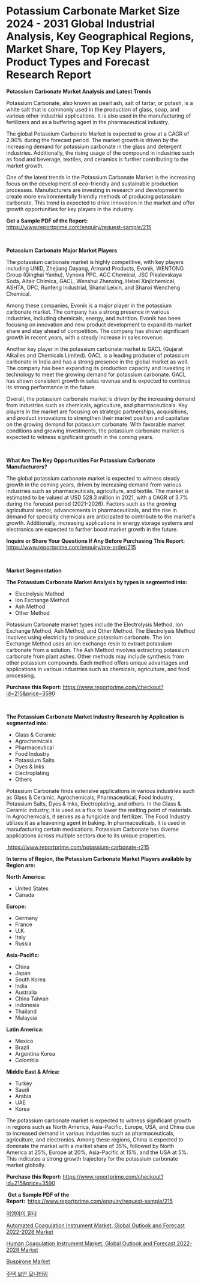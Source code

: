 <p><h1>Potassium Carbonate Market Size 2024 - 2031 Global Industrial Analysis, Key Geographical Regions, Market Share, Top Key Players, Product Types and Forecast Research Report</h1></p><p><strong>Potassium Carbonate Market Analysis and Latest Trends</strong></p>
<p><p>Potassium Carbonate, also known as pearl ash, salt of tartar, or potash, is a white salt that is commonly used in the production of glass, soap, and various other industrial applications. It is also used in the manufacturing of fertilizers and as a buffering agent in the pharmaceutical industry.</p><p>The global Potassium Carbonate Market is expected to grow at a CAGR of 2.90% during the forecast period. The market growth is driven by the increasing demand for potassium carbonate in the glass and detergent industries. Additionally, the rising usage of the compound in industries such as food and beverage, textiles, and ceramics is further contributing to the market growth.</p><p>One of the latest trends in the Potassium Carbonate Market is the increasing focus on the development of eco-friendly and sustainable production processes. Manufacturers are investing in research and development to create more environmentally friendly methods of producing potassium carbonate. This trend is expected to drive innovation in the market and offer growth opportunities for key players in the industry.</p></p>
<p><strong>Get a Sample PDF of the Report:&nbsp;</strong> <a href="https://www.reportprime.com/enquiry/request-sample/215">https://www.reportprime.com/enquiry/request-sample/215</a></p>
<p>&nbsp;</p>
<p><strong>Potassium Carbonate Major Market Players</strong></p>
<p><p>The potassium carbonate market is highly competitive, with key players including UNID, Zhejiang Dayang, Armand Products, Evonik, WENTONG Group (Qinghai Yanhu), Vynova PPC, AGC Chemical, JSC Pikalevskaya Soda, Altair Chimica, GACL, Wenshui Zhenxing, Hebei Xinjichemical, ASHTA, OPC, Runfeng Industrial, Shanxi Leixin, and Shanxi Wencheng Chemical. </p><p>Among these companies, Evonik is a major player in the potassium carbonate market. The company has a strong presence in various industries, including chemicals, energy, and nutrition. Evonik has been focusing on innovation and new product development to expand its market share and stay ahead of competition. The company has shown significant growth in recent years, with a steady increase in sales revenue.</p><p>Another key player in the potassium carbonate market is GACL (Gujarat Alkalies and Chemicals Limited). GACL is a leading producer of potassium carbonate in India and has a strong presence in the global market as well. The company has been expanding its production capacity and investing in technology to meet the growing demand for potassium carbonate. GACL has shown consistent growth in sales revenue and is expected to continue its strong performance in the future.</p><p>Overall, the potassium carbonate market is driven by the increasing demand from industries such as chemicals, agriculture, and pharmaceuticals. Key players in the market are focusing on strategic partnerships, acquisitions, and product innovations to strengthen their market position and capitalize on the growing demand for potassium carbonate. With favorable market conditions and growing investments, the potassium carbonate market is expected to witness significant growth in the coming years.</p></p>
<p>&nbsp;</p>
<p><strong>What Are The Key Opportunities For Potassium Carbonate Manufacturers?</strong></p>
<p><p>The global potassium carbonate market is expected to witness steady growth in the coming years, driven by increasing demand from various industries such as pharmaceuticals, agriculture, and textile. The market is estimated to be valued at USD 528.3 million in 2021, with a CAGR of 3.7% during the forecast period (2021-2026). Factors such as the growing agricultural sector, advancements in pharmaceuticals, and the rise in demand for specialty chemicals are anticipated to contribute to the market's growth. Additionally, increasing applications in energy storage systems and electronics are expected to further boost market growth in the future.</p></p>
<p><strong>Inquire or Share Your Questions If Any Before Purchasing This Report:</strong> <a href="https://www.reportprime.com/enquiry/pre-order/215">https://www.reportprime.com/enquiry/pre-order/215</a></p>
<p>&nbsp;</p>
<p><strong>Market Segmentation</strong></p>
<p><strong>The Potassium Carbonate Market Analysis by types is segmented into:</strong></p>
<p><ul><li>Electrolysis Method</li><li>Ion Exchange Method</li><li>Ash Method</li><li>Other Method</li></ul></p>
<p><p>Potassium Carbonate market types include the Electrolysis Method, Ion Exchange Method, Ash Method, and Other Method. The Electrolysis Method involves using electricity to produce potassium carbonate. The Ion Exchange Method uses an ion exchange resin to extract potassium carbonate from a solution. The Ash Method involves extracting potassium carbonate from plant ashes. Other methods may include synthesis from other potassium compounds. Each method offers unique advantages and applications in various industries such as chemicals, agriculture, and food processing.</p></p>
<p><strong>Purchase this Report:&nbsp;</strong><a href="https://www.reportprime.com/checkout?id=215&price=3590">https://www.reportprime.com/checkout?id=215&price=3590</a></p>
<p>&nbsp;</p>
<p><strong>The Potassium Carbonate Market Industry Research by Application is segmented into:</strong></p>
<p><ul><li>Glass & Ceramic</li><li>Agrochemicals</li><li>Pharmaceutical</li><li>Food Industry</li><li>Potassium Salts</li><li>Dyes & Inks</li><li>Electroplating</li><li>Others</li></ul></p>
<p><p>Potassium Carbonate finds extensive applications in various industries such as Glass & Ceramic, Agrochemicals, Pharmaceutical, Food Industry, Potassium Salts, Dyes & Inks, Electroplating, and others. In the Glass & Ceramic industry, it is used as a flux to lower the melting point of materials. In Agrochemicals, it serves as a fungicide and fertilizer. The Food Industry utilizes it as a leavening agent in baking. In pharmaceuticals, it is used in manufacturing certain medications. Potassium Carbonate has diverse applications across multiple sectors due to its unique properties.</p></p>
<p><a href="https://www.reportprime.com/potassium-carbonate-r215">&nbsp;https://www.reportprime.com/potassium-carbonate-r215</a></p>
<p><strong>In terms of Region, the Potassium Carbonate Market Players available by Region are:</strong></p>
<p>
    <p> <strong> North America: </strong>
        <ul>
            <li>United States</li>
            <li>Canada</li>
        </ul>
        </p> 
    <p> <strong> Europe: </strong>
        <ul>
            <li>Germany</li>
            <li>France</li>
            <li>U.K.</li>
            <li>Italy</li>
            <li>Russia</li>
        </ul>
        </p> 
    <p> <strong> Asia-Pacific: </strong>
        <ul>
            <li>China</li>
            <li>Japan</li>
            <li>South Korea</li>
            <li>India</li>
            <li>Australia</li>
            <li>China Taiwan</li>
            <li>Indonesia</li>
            <li>Thailand</li>
            <li>Malaysia</li>
        </ul>
        </p> 
    <p> <strong> Latin America: </strong>
        <ul>
            <li>Mexico</li>
            <li>Brazil</li>
            <li>Argentina Korea</li>
            <li>Colombia</li>
        </ul>
        </p> 
    <p> <strong> Middle East & Africa: </strong>
        <ul>
            <li>Turkey</li>
            <li>Saudi</li>
            <li>Arabia</li>
            <li>UAE</li>
            <li>Korea</li>
        </ul>
    </p>
    </p>
<p><p>The potassium carbonate market is expected to witness significant growth in regions such as North America, Asia-Pacific, Europe, USA, and China due to increased demand in various industries such as pharmaceuticals, agriculture, and electronics. Among these regions, China is expected to dominate the market with a market share of 35%, followed by North America at 25%, Europe at 20%, Asia-Pacific at 15%, and the USA at 5%. This indicates a strong growth trajectory for the potassium carbonate market globally.</p></p>
<p><strong>Purchase this Report: </strong><a href="https://www.reportprime.com/checkout?id=215&price=3590">https://www.reportprime.com/checkout?id=215&price=3590</a></p>
<p>&nbsp;<strong>Get a Sample PDF of the Report:&nbsp;&nbsp;</strong><a href="https://www.reportprime.com/enquiry/request-sample/215">https://www.reportprime.com/enquiry/request-sample/215</a></p>
<p><strong></strong></p>
<p><p><a href="https://medium.com/@fimaswijaya/emi-%ED%95%84%ED%84%B0-%EC%8B%9C%EC%9E%A5-%EC%A0%90%EC%9C%A0%EC%9C%A8-%EB%B0%8F-%EC%8B%9C%EC%9E%A5-%EB%B6%84%EC%84%9D-%EC%84%B1%EC%9E%A5-%EB%8F%99%ED%96%A5-%EB%B0%8F-2024%EB%85%84%EB%B6%80%ED%84%B0-2031%EB%85%84%EA%B9%8C%EC%A7%80%EC%9D%98-%EC%98%88%EC%B8%A1-295bfcd071c5">이엠아이 필터</a></p><p><a href="https://medium.com/@max.hudson54565/global-automated-coagulation-instrument-market-global-outlook-and-forecast-2022-2028-market-f1054019f73f">Automated Coagulation Instrument Market, Global Outlook and Forecast 2022-2028 Market</a></p><p><a href="https://medium.com/@max.hudson54565/human-coagulation-instrument-market-global-outlook-and-forecast-2022-2028-market-research-report-c707db975f7a">Human Coagulation Instrument Market, Global Outlook and Forecast 2022-2028 Market</a></p><p><a href="https://www.linkedin.com/pulse/emerging-trends-buspirone-market-global-outlook-future-prospects-besuc">Buspirone Market</a></p><p><a href="https://medium.com/@fimaswijaya/%EC%A3%BC%ED%83%9D-%EB%B3%B4%EC%95%88-%EB%AA%A8%EB%8B%88%ED%84%B0%EB%A7%81-%EC%8B%9C%EC%9E%A5-%ED%8A%B8%EB%A0%8C%EB%93%9C-%EC%8B%9C%EC%9E%A5-%EC%84%B8%EB%B6%84%ED%99%94%EC%9D%98-%EC%9E%90%EC%84%B8%ED%95%9C-%EC%97%B0%EA%B5%AC-%EB%B0%8F-%EC%8B%A0%ED%9D%A5-%ED%8A%B8%EB%A0%8C%EB%93%9C%EC%9D%98-%EC%A4%91%EC%9A%94%EC%84%B1-%EB%B6%84%EC%84%9D-f158158c8240">주택 보안 모니터링</a></p></p>